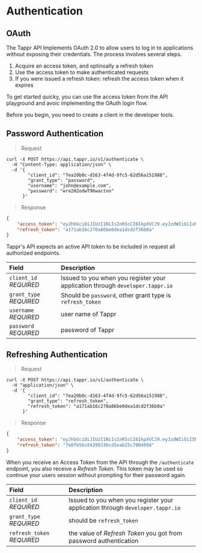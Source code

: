 # Authentication

## OAuth
The Tappr API Implements <a>OAuth 2.0</a> to allow users to log in to applications without exposing their credentials. The process involves several steps.

1. Acquire an access token, and optinoally a refresh token
2. Use the access token to make authenticated requests
3. If you were issued a refresh token: refresh the access token when it expires

<aside class="notice">To get started quicky, you can use the access token from the API playground and avoic implementing the OAuth login flow.</aside>

Before you begin, you need to create a client in the developer tools.

## Password Authentication

> Request

```shell
curl -X POST https://api.tappr.io/v1/authenticate \
  -H "Content-Type: application/json" \
  -d '{
        "client_id": "7ea20b0c-d163-4f4d-9fc5-62d56a151988",
        "grant_type": "password",
        "username": "john@example.com",
        "password": "wre2H2odwT96wactnn"
      }'
```

> Response

```json
{
    "access_token": "eyJhbGciOiJIUzI1NiIsInR5cCI6IkpXVCJ9.eyJzdWIiOiIxMjM0NTY3ODkwIiwibmFtZSI6IkpvaG4gRG9lIiwiYWRtaW4iOnRydWV9.TJVA95OrM7E2cBab30RMHrHDcEfxjoYZgeFONFh7HgQ",
    "refresh_token": "a171ab16c270a86be0dea1dcd2f36b0a"
}
```

Tappr's API expects an active API token to be included in request all authorized endpoints.

| Field       | Description                                                                   |
|:------------|:------------------------------------------------------------------------------|
| `client_id`   _REQUIRED_  | Issued to you when you register your application through `developer.tappr.io` |
| `grant_type`  _REQUIRED_  | Should be `password`, other grant type is `refresh_token`                     |
| `username`    _REQUIRED_  | user name of Tappr                                                            |
| `password`    _REQUIRED_  | password of Tappr                                                             |

## Refreshing Authentication

> Request

```shell
curl -X POST https://api.tappr.io/v1/authenticate \
  -H "application/json" \
  -d '{
        "client_id": "7ea20b0c-d163-4f4d-9fc5-62d56a151988",
        "grant_type": "refresh_token",
        "refresh_token": "a171ab16c270a86be0dea1dcd2f36b0a"
      }'
```

> Response

```json
{
    "access_token": "eyJhbGciOiJIUzI1NiIsInR5cCI6IkpXVCJ9.eyJzdWIiOiI5NzY0NTU3ODA3NiIsIm5hbWUiOiJKb2huIERvZSIsImFkbWluIjp0cnVlfQ.g5XG4KXa3QYiJDEtBQwY0qnnvRnS8JbFDEl7ngUwT0A",
    "refresh_token": "7e0fb5bc8439833bcd5eab25c7004994"
}
```

When you receive an Access Token from the API through the `/authenticate` endpoint, you also receive a _Refresh Token_. This token may be used so continue your users session without prompting for their password again.

| Field       | Description                                                                   |
|:------------|:------------------------------------------------------------------------------|
| `client_id` _REQUIRED_      | Issued to you when you register your application through `developer.tappr.io` |
| `grant_type` _REQUIRED_     | should be `refresh_token`                                                     |
| `refresh_token` _REQUIRED_  | the value of _Refresh Token_ you got from password authentication          |
